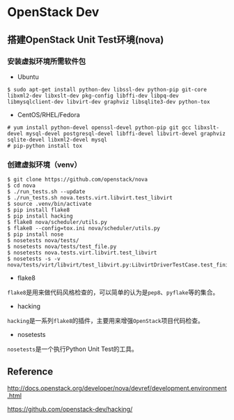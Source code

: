 # OpenStack Dev

## 搭建OpenStack Unit Test环境(nova)

### 安装虚拟环境所需软件包

* Ubuntu

```
$ sudo apt-get install python-dev libssl-dev python-pip git-core libxml2-dev libxslt-dev pkg-config libffi-dev libpq-dev libmysqlclient-dev libvirt-dev graphviz libsqlite3-dev python-tox
```

* CentOS/RHEL/Fedora

```
# yum install python-devel openssl-devel python-pip git gcc libxslt-devel mysql-devel postgresql-devel libffi-devel libvirt-devel graphviz sqlite-devel libxml2-devel mysql
# pip-python install tox
```

### 创建虚拟环境（venv）

```
$ git clone https://github.com/openstack/nova
$ cd nova
$ ./run_tests.sh --update
$ ./run_tests.sh nova.tests.virt.libvirt.test_libvirt
$ source .venv/bin/activate
$ pip install flake8
$ pip install hacking
$ flake8 nova/scheduler/utils.py
$ flake8 --config=tox.ini nova/scheduler/utils.py
$ pip install nose
$ nosetests nova/tests/
$ nosetests nova/tests/test_file.py
$ nosetests nova.tests.virt.libvirt.test_libvirt
$ nosetests -s -v nova/tests/virt/libvirt/test_libvirt.py:LibvirtDriverTestCase.test_finish_revert_migration_power_on
```

* flake8

`flake8`是用来做代码风格检查的，可以简单的认为是`pep8`、`pyflake`等的集合。

* hacking

`hacking`是一系列`flake8`的插件，主要用来增强`OpenStack`项目代码检查。

* nosetests

`nosetests`是一个执行Python Unit Test的工具。

## Reference

<http://docs.openstack.org/developer/nova/devref/development.environment.html>

<https://github.com/openstack-dev/hacking/>
